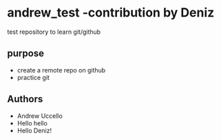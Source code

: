 # andrew_test -contribution by Deniz
test repository to learn git/github

## purpose

- create a remote repo on github
- practice git

## Authors

- Andrew Uccello
- Hello hello
- Hello Deniz!